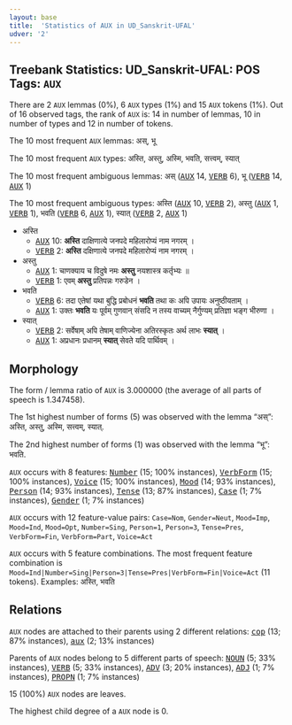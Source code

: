 ```yaml
---
layout: base
title:  'Statistics of AUX in UD_Sanskrit-UFAL'
udver: '2'
---
```


## Treebank Statistics: UD_Sanskrit-UFAL: POS Tags: `AUX`

There are 2 `AUX` lemmas (0%), 6 `AUX` types (1%) and 15 `AUX` tokens (1%).
Out of 16 observed tags, the rank of `AUX` is: 14 in number of lemmas, 10 in number of types and 12 in number of tokens.

The 10 most frequent `AUX` lemmas: अस्, भू

The 10 most frequent `AUX` types:  अस्ति, अस्तु, अस्मि, भवति, सत्त्वम्, स्यात्

The 10 most frequent ambiguous lemmas: अस् (<tt><a href="sa_ufal-pos-AUX.html">AUX</a></tt> 14, <tt><a href="sa_ufal-pos-VERB.html">VERB</a></tt> 6), भू (<tt><a href="sa_ufal-pos-VERB.html">VERB</a></tt> 14, <tt><a href="sa_ufal-pos-AUX.html">AUX</a></tt> 1)

The 10 most frequent ambiguous types:  अस्ति (<tt><a href="sa_ufal-pos-AUX.html">AUX</a></tt> 10, <tt><a href="sa_ufal-pos-VERB.html">VERB</a></tt> 2), अस्तु (<tt><a href="sa_ufal-pos-AUX.html">AUX</a></tt> 1, <tt><a href="sa_ufal-pos-VERB.html">VERB</a></tt> 1), भवति (<tt><a href="sa_ufal-pos-VERB.html">VERB</a></tt> 6, <tt><a href="sa_ufal-pos-AUX.html">AUX</a></tt> 1), स्यात् (<tt><a href="sa_ufal-pos-VERB.html">VERB</a></tt> 2, <tt><a href="sa_ufal-pos-AUX.html">AUX</a></tt> 1)


* अस्ति
  * <tt><a href="sa_ufal-pos-AUX.html">AUX</a></tt> 10: <b>अस्ति</b> दाक्षिणात्ये जनपदे महिलारोप्यं नाम नगरम् ।
  * <tt><a href="sa_ufal-pos-VERB.html">VERB</a></tt> 2: <b>अस्ति</b> दक्षिणात्ये जनपदे महिलारोप्यं नाम नगरम् ।
* अस्तु
  * <tt><a href="sa_ufal-pos-AUX.html">AUX</a></tt> 1: चाणक्याय च विदुषे नमः <b>अस्तु</b> नयशास्त्र कर्तृभ्यः ॥
  * <tt><a href="sa_ufal-pos-VERB.html">VERB</a></tt> 1: एवम् <b>अस्तु</b> प्रतिपन्नः गरुडेन ।
* भवति
  * <tt><a href="sa_ufal-pos-VERB.html">VERB</a></tt> 6: तदा एतेषां यथा बुद्धि प्रबोधनं <b>भवति</b> तथा कः अपि उपायः अनुष्ठीयताम् ।
  * <tt><a href="sa_ufal-pos-AUX.html">AUX</a></tt> 1: उक्तः <b>भवति</b> यः पूर्वम् गुणवान् संसदि न तस्य वाच्यम् नैर्गुण्यम् प्रतिज्ञा भङ्ग भीरुणा ।
* स्यात्
  * <tt><a href="sa_ufal-pos-VERB.html">VERB</a></tt> 2: सर्वेषाम् अपि तेषाम् वाणिज्येना अतिरस्कृतः अर्थ लाभः <b>स्यात्</b> ।
  * <tt><a href="sa_ufal-pos-AUX.html">AUX</a></tt> 1: अप्रधानः प्रधानम् <b>स्यात्</b> सेवते यदि पार्थिवम् ।

## Morphology

The form / lemma ratio of `AUX` is 3.000000 (the average of all parts of speech is 1.347458).

The 1st highest number of forms (5) was observed with the lemma “अस्”: अस्ति, अस्तु, अस्मि, सत्त्वम्, स्यात्.

The 2nd highest number of forms (1) was observed with the lemma “भू”: भवति.

`AUX` occurs with 8 features: <tt><a href="sa_ufal-feat-Number.html">Number</a></tt> (15; 100% instances), <tt><a href="sa_ufal-feat-VerbForm.html">VerbForm</a></tt> (15; 100% instances), <tt><a href="sa_ufal-feat-Voice.html">Voice</a></tt> (15; 100% instances), <tt><a href="sa_ufal-feat-Mood.html">Mood</a></tt> (14; 93% instances), <tt><a href="sa_ufal-feat-Person.html">Person</a></tt> (14; 93% instances), <tt><a href="sa_ufal-feat-Tense.html">Tense</a></tt> (13; 87% instances), <tt><a href="sa_ufal-feat-Case.html">Case</a></tt> (1; 7% instances), <tt><a href="sa_ufal-feat-Gender.html">Gender</a></tt> (1; 7% instances)

`AUX` occurs with 12 feature-value pairs: `Case=Nom`, `Gender=Neut`, `Mood=Imp`, `Mood=Ind`, `Mood=Opt`, `Number=Sing`, `Person=1`, `Person=3`, `Tense=Pres`, `VerbForm=Fin`, `VerbForm=Part`, `Voice=Act`

`AUX` occurs with 5 feature combinations.
The most frequent feature combination is `Mood=Ind|Number=Sing|Person=3|Tense=Pres|VerbForm=Fin|Voice=Act` (11 tokens).
Examples: अस्ति, भवति


## Relations

`AUX` nodes are attached to their parents using 2 different relations: <tt><a href="sa_ufal-dep-cop.html">cop</a></tt> (13; 87% instances), <tt><a href="sa_ufal-dep-aux.html">aux</a></tt> (2; 13% instances)

Parents of `AUX` nodes belong to 5 different parts of speech: <tt><a href="sa_ufal-pos-NOUN.html">NOUN</a></tt> (5; 33% instances), <tt><a href="sa_ufal-pos-VERB.html">VERB</a></tt> (5; 33% instances), <tt><a href="sa_ufal-pos-ADV.html">ADV</a></tt> (3; 20% instances), <tt><a href="sa_ufal-pos-ADJ.html">ADJ</a></tt> (1; 7% instances), <tt><a href="sa_ufal-pos-PROPN.html">PROPN</a></tt> (1; 7% instances)

15 (100%) `AUX` nodes are leaves.

The highest child degree of a `AUX` node is 0.

